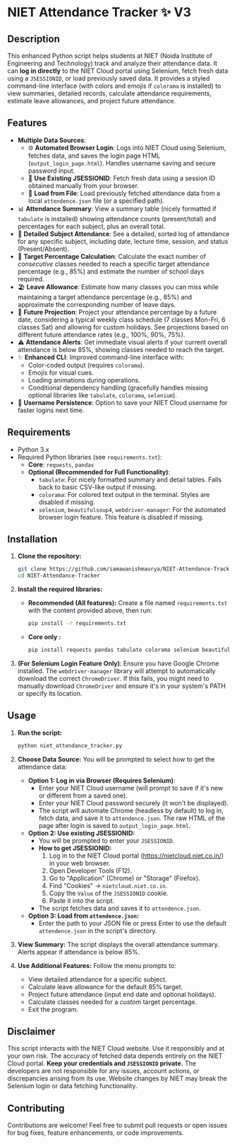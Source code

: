 # NIET Attendance Tracker ✨ V3

## Description

This enhanced Python script helps students at NIET (Noida Institute of Engineering and Technology) track and analyze their attendance data. It can **log in directly** to the NIET Cloud portal using Selenium, fetch fresh data using a `JSESSIONID`, or load previously saved data. It provides a styled command-line interface (with colors and emojis if `colorama` is installed) to view summaries, detailed records, calculate attendance requirements, estimate leave allowances, and project future attendance.

## Features

*   **Multiple Data Sources**:
    *   🌐 **Automated Browser Login**: Logs into NIET Cloud using Selenium, fetches data, and saves the login page HTML (`output_login_page.html`). Handles username saving and secure password input.
    *   🔑 **Use Existing JSESSIONID**: Fetch fresh data using a session ID obtained manually from your browser.
    *   💾 **Load from File**: Load previously fetched attendance data from a local `attendence.json` file (or a specified path).
*   📊 **Attendance Summary**: View a summary table (nicely formatted if `tabulate` is installed) showing attendance counts (present/total) and percentages for each subject, plus an overall total.
*   👀 **Detailed Subject Attendance**: See a detailed, sorted log of attendance for any specific subject, including date, lecture time, session, and status (Present/Absent).
*   🎯 **Target Percentage Calculation**: Calculate the exact number of *consecutive* classes needed to reach a specific target attendance percentage (e.g., 85%) and estimate the number of school days required.
*   🏖️ **Leave Allowance**: Estimate how many classes you can miss while maintaining a target attendance percentage (e.g., 85%) and approximate the corresponding number of leave days.
*   📅 **Future Projection**: Project your attendance percentage by a future date, considering a typical weekly class schedule (7 classes Mon-Fri, 6 classes Sat) and allowing for custom holidays. See projections based on different future attendance rates (e.g., 100%, 90%, 75%).
*   ⚠️ **Attendance Alerts**: Get immediate visual alerts if your current overall attendance is below 85%, showing classes needed to reach the target.
*   ✨ **Enhanced CLI**: Improved command-line interface with:
    *   Color-coded output (requires `colorama`).
    *   Emojis for visual cues.
    *   Loading animations during operations.
    *   Conditional dependency handling (gracefully handles missing optional libraries like `tabulate`, `colorama`, `selenium`).
*   🔄 **Username Persistence**: Option to save your NIET Cloud username for faster logins next time.

## Requirements

*   Python 3.x
*   Required Python libraries (see `requirements.txt`):
    *   **Core**: `requests`, `pandas`
    *   **Optional (Recommended for Full Functionality)**:
        *   `tabulate`: For nicely formatted summary and detail tables. Falls back to basic CSV-like output if missing.
        *   `colorama`: For colored text output in the terminal. Styles are disabled if missing.
        *   `selenium`, `beautifulsoup4`, `webdriver-manager`: For the automated browser login feature. This feature is disabled if missing.

## Installation

1.  **Clone the repository:**
    ```bash
    git clone https://github.com/iamawanishmaurya/NIET-Attendance-Tracker.git
    cd NIET-Attendance-Tracker
    ```

2.  **Install the required libraries:**
    *   **Recommended (All features):** Create a file named `requirements.txt` with the content provided above, then run:
        ```bash
        pip install -r requirements.txt
        ```
    *   **Core only :**
        ```bash
        pip install requests pandas tabulate colorama selenium beautifulsoup4 webdriver-manager
        ```

3.  **(For Selenium Login Feature Only)**: Ensure you have Google Chrome installed. The `webdriver-manager` library will attempt to automatically download the correct `ChromeDriver`. If this fails, you might need to manually download `ChromeDriver` and ensure it's in your system's PATH or specify its location.

## Usage

1.  **Run the script:**
    ```bash
    python niet_attendance_tracker.py
    ```

2.  **Choose Data Source:** You will be prompted to select how to get the attendance data:
    *   **Option 1: Log in via Browser (Requires Selenium)**:
        *   Enter your NIET Cloud username (will prompt to save if it's new or different from a saved one).
        *   Enter your NIET Cloud password securely (it won't be displayed).
        *   The script will automate Chrome (headless by default) to log in, fetch data, and save it to `attendence.json`. The raw HTML of the page after login is saved to `output_login_page.html`.
    *   **Option 2: Use existing JSESSIONID:**
        *   You will be prompted to enter your `JSESSIONID`.
        *   **How to get JSESSIONID:**
            1.  Log in to the NIET Cloud portal (https://nietcloud.niet.co.in/) in your web browser.
            2.  Open Developer Tools (F12).
            3.  Go to "Application" (Chrome) or "Storage" (Firefox).
            4.  Find "Cookies" -> `nietcloud.niet.co.in`.
            5.  Copy the `Value` of the `JSESSIONID` cookie.
            6.  Paste it into the script.
        *   The script fetches data and saves it to `attendence.json`.
    *   **Option 3: Load from `attendence.json`:**
        *   Enter the path to your JSON file or press Enter to use the default `attendence.json` in the script's directory.

3.  **View Summary:** The script displays the overall attendance summary. Alerts appear if attendance is below 85%.

4.  **Use Additional Features:** Follow the menu prompts to:
    *   View detailed attendance for a specific subject.
    *   Calculate leave allowance for the default 85% target.
    *   Project future attendance (input end date and optional holidays).
    *   Calculate classes needed for a *custom* target percentage.
    *   Exit the program.

## Disclaimer

This script interacts with the NIET Cloud website. Use it responsibly and at your own risk. The accuracy of fetched data depends entirely on the NIET Cloud portal. **Keep your credentials and `JSESSIONID` private.** The developers are not responsible for any issues, account actions, or discrepancies arising from its use. Website changes by NIET may break the Selenium login or data fetching functionality.

## Contributing

Contributions are welcome! Feel free to submit pull requests or open issues for bug fixes, feature enhancements, or code improvements.
